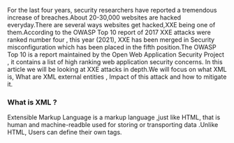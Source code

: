 For the last four years, security researchers have reported a tremendous increase of breaches.About 20-30,000 websites are hacked everyday.There are several ways websites get hacked,XXE being one of them.According to the OWASP Top 10 report of 2017 XXE attacks were ranked number four , this year (2021), XXE has been merged in Security misconfiguration which has been placed in the fifth position.The OWASP Top 10 is a report maintained by the Open Web Application Security Project , it contains a list of high ranking web application security concerns.
In this article we will be looking at XXE attacks in depth.We will focus on what XML is, What are XML external entities , Impact of this attack and how to mitigate it.
### What is XML ?
Extensible Markup Language is a markup language ,just like HTML, that is human and machine-readble used for storing or transporting data .Unlike HTML, Users can define their own tags.